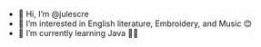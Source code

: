 - 👋 Hi, I’m @julescre
- 👀 I’m interested in English literature, Embroidery, and Music 😊
- 🌱 I’m currently learning Java 👩‍💻

<!---
julescre/julescre is a ✨ special ✨ repository because its `README.md` (this file) appears on your GitHub profile.
You can click the Preview link to take a look at your changes.
--->
